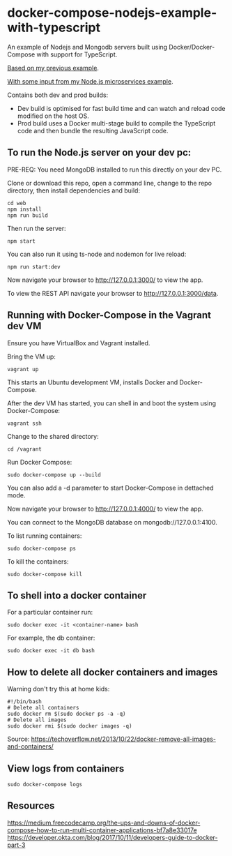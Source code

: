 # docker-compose-nodejs-example-with-typescript

An example of Nodejs and Mongodb servers built using Docker/Docker-Compose with support for TypeScript.

[Based on my previous example](https://github.com/ashleydavis/docker-compose-nodejs-example).

[With some input from my Node.js microservices example](https://github.com/ashleydavis/nodejs-microservices-example).

Contains both dev and prod builds:
- Dev build is optimised for fast build time and can watch and reload code modified on the host OS.
- Prod build uses a Docker multi-stage build to compile the TypeScript code and then bundle the resulting JavaScript code.

## To run the Node.js server on your dev pc:

PRE-REQ: You need MongoDB installed to run this directly on your dev PC.

Clone or download this repo, open a command line, change to the repo directory, then install dependencies and build:

    cd web
    npm install
    npm run build

Then run the server:

    npm start

You can also run it using ts-node and nodemon for live reload:

    npm run start:dev

Now navigate your browser to http://127.0.0.1:3000/ to view the app.

To view the REST API navigate your browser to http://127.0.0.1:3000/data.

## Running with Docker-Compose in the Vagrant dev VM

Ensure you have VirtualBox and Vagrant installed.

Bring the VM up:

    vagrant up

This starts an Ubuntu development VM, installs Docker and Docker-Compose.

After the dev VM has started, you can shell in and boot the system using Docker-Compose:

    vagrant ssh

Change to the shared directory:

    cd /vagrant

Run Docker Compose:

    sudo docker-compose up --build

You can also add a -d parameter to start Docker-Compose in dettached mode.

Now navigate your browser to http://127.0.0.1:4000/ to view the app.

You can connect to the MongoDB database on mongodb://127.0.0.1:4100.

To list running containers:

    sudo docker-compose ps

To kill the containers:

    sudo docker-compose kill

## To shell into a docker container

For a particular container run:

    sudo docker exec -it <container-name> bash

For example, the db container:

    sudo docker exec -it db bash

## How to delete all docker containers and images

Warning don't try this at home kids:

    #!/bin/bash
    # Delete all containers
    sudo docker rm $(sudo docker ps -a -q)
    # Delete all images
    sudo docker rmi $(sudo docker images -q)

Source: https://techoverflow.net/2013/10/22/docker-remove-all-images-and-containers/

## View logs from containers

    sudo docker-compose logs

## Resources

https://medium.freecodecamp.org/the-ups-and-downs-of-docker-compose-how-to-run-multi-container-applications-bf7a8e33017e
https://developer.okta.com/blog/2017/10/11/developers-guide-to-docker-part-3

